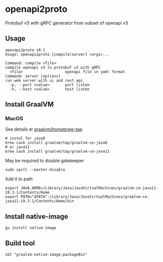 # openapi2proto

Protobuf v3 with gRPC generator from subset of openapi v3

## Usage

```shell script
openapi2proto v0.1
Usage: openapi2proto [compile|server] <args>...

Command: compile <file>
compile openapi v3 to protobuf v3 with gRPC
  <file>                   openapi file in yaml format
Command: server [options]
run web server with ui and rest api
  -p, --port <value>       port listen
  -h, --host <value>       host listen
```

## Install GraalVM

### MacOS

See details at [graalvm/homebrew-tap](https://github.com/graalvm/homebrew-tap)

```shell script
# instal for java8
brew cask install graalvm/tap/graalvm-ce-java8
# or java11
brew cask install graalvm/tap/graalvm-ce-java11
```

May be required to disable gatekeeper
```shell script
sudo spctl --master-disable
```

Add it to path

```shell script
export JAVA_HOME=/Library/Java/JavaVirtualMachines/graalvm-ce-java11-19.3.1/Contents/Home
export PATH="$PATH":/Library/Java/JavaVirtualMachines/graalvm-ce-java11-19.3.1/Contents/Home/bin
```

## Install native-image

```shell script
gu install native-image
```

## Build tool

```shell script
sbt "graalvm-native-image:packageBin"
```